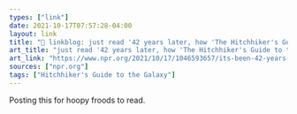 ```yaml
---
types: ["link"]
date: 2021-10-17T07:57:28-04:00
layout: link
title: "🔗 linkblog: just read '42 years later, how 'The Hitchhiker's Guide to the Galaxy' has endured : NPR'"
art_title: "just read '42 years later, how 'The Hitchhiker's Guide to the Galaxy' has endured : NPR"
art_link: "https://www.npr.org/2021/10/17/1046593657/its-been-42-years-since-the-hitchhikers-guide-answered-the-ultimate-question"
sources: ["npr.org"]
tags: ["Hitchhiker's Guide to the Galaxy"]
---
```

Posting this for hoopy froods to read.
